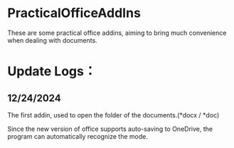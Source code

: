 # PracticalOfficeAddIns
These are some practical office addins, aiming to bring much convenience when dealing with documents.​ 

# Update Logs：
## 12/24/2024
The first addin, used to open the folder of the documents.(*docx / *doc)

Since the new version of office supports auto-saving to OneDrive, the program can automatically recognize the mode.
